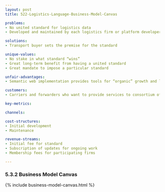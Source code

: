 ```yaml
---
layout: post
title: 522-Logistics-Language-Business-Model-Canvas

problems:  
- No united standard for logistics data
- Developed and maintained by each logistics firm or platform developer

solutions:
- Transport buyer sets the premise for the standard

unique-values:
- No stake in what standard “wins”
- Great long-term benefit from having a united standard
- Great mandate to impose a particular standard

unfair-advantages:
- Semantic web implementation provides tools for “organic” growth and low infrastructure costs (utilises the internet)

customers:
- Carriers and forwarders who want to provide services to consortium of shippers

key-metrics:

channels:

cost-structures:
- Initial development
- Maintenance

revenue-streams:
- Initial fee for standard
- Subscription of updates for ongoing work
- Membership fees for participating firms

---
```

### 5.3.2 Business Model Canvas

{% include business-model-canvas.html %}
